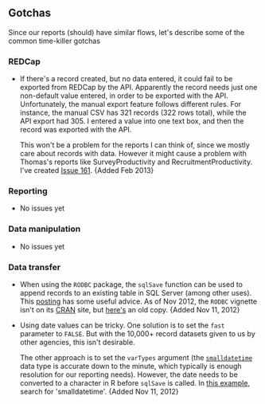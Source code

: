 ## Gotchas
Since our reports (should) have similar flows, let's describe some of the common time-killer gotchas

### REDCap
- If there's a record created, but no data entered, it could fail to be exported from REDCap by the API.  Apparently the record needs just one non-default value entered, in order to be exported with the API.  Unfortunately, the manual export feature follows different rules.  For instance, the manual CSV has 321 records (322 rows total), while the API export had 305.  I entered a value into one text box, and then the record was exported with the API.  

  This won't be a problem for the reports I can think of, since we mostly care about records with data.  However it might cause a problem with Thomas's reports like SurveyProductivity and RecruitmentProductivity. I've created [Issue 161](https://github.com/OuhscCcanMiechvEvaluation/MReporting/issues/161). {Added Feb 2013}

### Reporting
- No issues yet

### Data manipulation
- No issues yet

### Data transfer
- When using the `RODBC` package, the `sqlSave` function can be used to append records to an existing table in SQL Server (among other uses).  This [posting](http://r.789695.n4.nabble.com/some-helpful-tips-on-using-RODBC-td2324503.html) has some useful advice.  As of Nov 2012, the `RODBC` vignette isn't on its [CRAN](http://cran.r-project.org/web/packages/RODBC/index.html) site, but [here's](http://hosho.ees.hokudai.ac.jp/~kubo/Rdoc/library/RODBC/doc/RODBC.pdf) an old copy. {Added Nov 11, 2012}

- Using date values can be tricky.  One solution is to set the `fast` parameter to `FALSE`.  But with the 10,000+ record datasets given to us by other agencies, this isn't  desirable.

  The other approach is to set the `varTypes` argument (the [`smalldatetime`](http://technet.microsoft.com/en-us/library/ms182418.aspx) data type is accurate down to the minute, which typically is enough resolution for our reporting needs).  However, the date needs to be converted to a character in R before `sqlSave` is called.  In [this example](http://lojze.lugos.si/~darja/software/r/library/RODBC/tests.R), search for 'smalldatetime'. {Added Nov 11, 2012}
